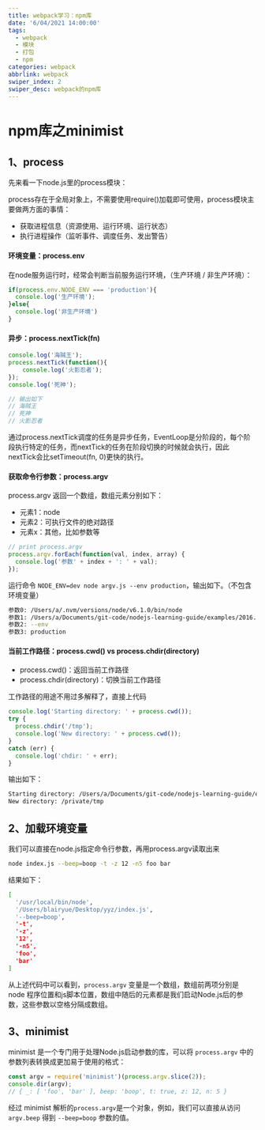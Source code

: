 ```yaml
---
title: webpack学习：npm库
date: '6/04/2021 14:00:00'
tags:
  - webpack
  - 模块
  - 打包
  - npm
categories: webpack
abbrlink: webpack
swiper_index: 2
swiper_desc: webpack的npm库
---
```


# npm库之minimist

## 1、process

先来看一下node.js里的process模块：

process存在于全局对象上，不需要使用require()加载即可使用，process模块主要做两方面的事情：

- 获取进程信息（资源使用、运行环境、运行状态）
- 执行进程操作（监听事件、调度任务、发出警告）

#### 环境变量：process.env

在node服务运行时，经常会判断当前服务运行环境，（生产环境 / 非生产环境）：

```js
if(process.env.NODE_ENV === 'production'){
  console.log('生产环境');
}else{
  console.log('非生产环境')
}
```

#### 异步：process.nextTick(fn)

```js
console.log('海贼王');
process.nextTick(function(){
    console.log('火影忍者');
});
console.log('死神');

// 输出如下
// 海贼王
// 死神
// 火影忍者
```

通过process.nextTick调度的任务是异步任务，EventLoop是分阶段的，每个阶段执行特定的任务，而nextTick的任务在阶段切换的时候就会执行，因此nextTick会比setTimeout(fn, 0)更快的执行。

#### 获取命令行参数：process.argv

process.argv 返回一个数组，数组元素分别如下：

- 元素1：node
- 元素2：可执行文件的绝对路径
- 元素x：其他，比如参数等

```js
// print process.argv
process.argv.forEach(function(val, index, array) {
  console.log('参数' + index + ': ' + val);
});
```

运行命令 `NODE_ENV=dev node argv.js --env production`，输出如下。（不包含环境变量）

```bash
参数0: /Users/a/.nvm/versions/node/v6.1.0/bin/node
参数1: /Users/a/Documents/git-code/nodejs-learning-guide/examples/2016.11.22-node-process/argv.js
参数2: --env
参数3: production
```

#### 当前工作路径：process.cwd() vs process.chdir(directory)

- process.cwd()：返回当前工作路径
- process.chdir(directory)：切换当前工作路径

工作路径的用途不用过多解释了，直接上代码

```js
console.log('Starting directory: ' + process.cwd());
try {
  process.chdir('/tmp');
  console.log('New directory: ' + process.cwd());
}
catch (err) {
  console.log('chdir: ' + err);
}
```

输出如下：

```bash
Starting directory: /Users/a/Documents/git-code/nodejs-learning-guide/examples/2016.11.22-node-process
New directory: /private/tmp
```

## 2、加载环境变量

我们可以直接在node.js指定命令行参数，再用process.argv读取出来

```bash
node index.js --beep=boop -t -z 12 -n5 foo bar
```

结果如下：

```bash
[
  '/usr/local/bin/node',
  '/Users/blairyue/Desktop/yyz/index.js',
  '--beep=boop',
  '-t',
  '-z',
  '12',
  '-n5',
  'foo',
  'bar'
]
```

从上述代码中可以看到，`process.argv` 变量是一个数组，数组前两项分别是 node 程序位置和js脚本位置，数组中随后的元素都是我们启动Node.js后的参数，这些参数以空格分隔成数组。

## 3、minimist

minimist 是一个专门用于处理Node.js启动参数的库，可以将 `process.argv` 中的参数列表转换成更加易于使用的格式：

```js
const argv = require('minimist')(process.argv.slice(2));
console.dir(argv);
// { _: [ 'foo', 'bar' ], beep: 'boop', t: true, z: 12, n: 5 }
```

经过 minimist 解析的`process.argv`是一个对象，例如，我们可以直接从访问 `argv.beep` 得到 `--beep=boop` 参数的值。

